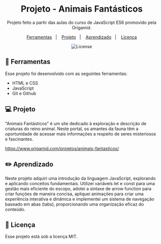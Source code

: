 <h1 align="center"> Projeto - Animais Fantásticos </h1>

<p align="center">
Projeto feito a partir das aulas do curso de JavaScript ES6 promovido pela Origamid. <br/>
</p>

<p align="center">
  <a href="#-ferramentas">Ferramentas</a>&nbsp;&nbsp;&nbsp;|&nbsp;&nbsp;&nbsp;
  <a href="#-projeto">Projeto</a>&nbsp;&nbsp;&nbsp;|&nbsp;&nbsp;&nbsp;
    <a href="#-layout">Aprendizado</a>&nbsp;&nbsp;&nbsp;|&nbsp;&nbsp;&nbsp;
  <a href="#memo-licença">Licença</a>
</p>

<p align="center">
  <img alt="License" src="https://github.com/galmeidabp/animaisfantasticos-origamid/img/printtela">
</p>

## 🚀 Ferramentas

Esse projeto foi desenvolvido com as seguintes ferramentas:

- HTML e CSS
- JavaScript
- Git e Github

## 💻 Projeto

"Animais Fantásticos" é um site dedicado à exploração e descrição de criaturas do reino animal. Neste portal, os amantes da fauna têm a oportunidade de acessar mais informações a respeito de seres misteriosos e fascinantes. 

https://www.origamid.com/projetos/animais-fantasticos/

## ✏️ Aprendizado

Neste projeto adquiri uma introdução da linguagem JavaScript, explorando e aplicando conceitos fundamentais. Utilizei variáveis let e const para uma gestão mais eficiente do escopo, adotei a sintaxe de arrow function para criar funções de maneira concisa, apliquei animações para criar uma experiência interativa e dinâmica e implementei um sistema de navegação baseado em abas (tabs), proporcionando uma organização eficaz do conteúdo.

## :memo: Licença

Esse projeto está sob a licença MIT.
